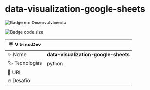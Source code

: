 # data-visualization-google-sheets

![Badge em Desenvolvimento](http://img.shields.io/static/v1?label=STATUS&message=EM%20DESENVOLVIMENTO&color=GREEN&style=for-the-badge)

![Badge code size](https://img.shields.io/github/languages/code-size/fab-souza/data-visualization-google-sheets)

| :placard: Vitrine.Dev |    |
| -------------  | --- |
| :sparkles: Nome        | **data-visualization-google-sheets**
| :label: Tecnologias | python
| :rocket: URL         | 
| :fire: Desafio     |
